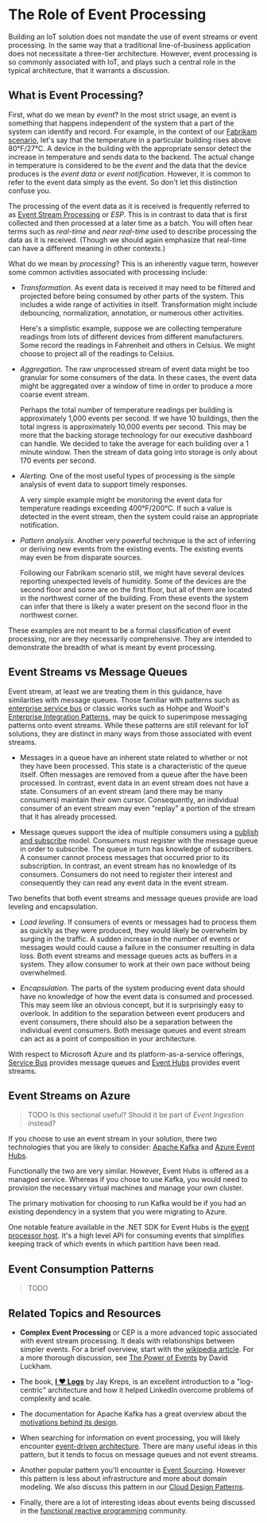 # The Role of Event Processing

Building an IoT solution does not mandate the use of event streams or event processing. In the same way that a traditional line-of-business application does not necessitate a three-tier architecture. However, event processing is so commonly associated with IoT, and plays such a central role in the typical architecture, that it warrants a discussion.

## What is Event Processing?

First, what do we mean by _event_? In the most strict usage, an event is something that happens independent of the system that a part of the system can identify and record. For example, in the context of our [Fabrikam scenario][fabrikam-scenario], let's say that the temperature in a particular building  rises above 80°F/27°C. A device in the building with the appropriate sensor  detect the increase in temperature and sends data to the backend. The actual change in temperature is considered to be the _event_ and the data that the device produces is the _event data_ or _event notification_. However, it is common to refer to the event data simply as the event. So don't let this distinction confuse you.

The processing of the event data as it is received is frequently referred to as [Event Stream Processing][event-stream-processing] or _ESP_.  This is in contrast to data that is first collected and then processed at a later time as a batch. You will often hear terms such as _real-time_ and _near real-time_ used to describe processing the data as it is received. (Though we should again emphasize that real-time can have a different meaning in other contexts.)

What do we mean by _processing_? This is an inherently vague term, however some common activities associated with processing include:

- _Transformation_. As event data is received it may need to be filtered and projected before being consumed by other parts of the system. This includes a wide range of activities in itself. Transformation might include debouncing, normalization, annotation, or numerous other activities. 

	Here's a simplistic example, suppose we are collecting temperature readings from lots of different devices from different manufacturers. Some record the readings in Fahrenheit and others in Celsius. We might choose to project all of the readings to Celsius. 
	
- _Aggregation_. The raw unprocessed stream of event data might be too granular for some consumers of the data. In these cases, the event data might be aggregated over a window of time in order to produce a more coarse event stream. 

	Perhaps the total number of temperature readings per building is approximately 1,000 events per second. If we have 10 buildings, then the total ingress is approximately 10,000 events per second. This may be more that the backing storage technology for our executive dashboard can handle. We decided to take the average for each building over a 1 minute window. Then the stream of data going into storage is only about 170 events per second. 
	
- _Alerting._ One of the most useful types of processing is the simple analysis of event data to support timely responses. 

	A very simple example might be monitoring the event data for temperature readings exceeding 400°F/200°C. If such a value is detected in the event stream, then the system could raise an appropriate notification.
	
- _Pattern analysis._ Another very powerful technique is the act of inferring or deriving new events from the existing events. The existing events may even be from disparate sources. 
	
	Following our Fabrikam scenario still, we might have several devices reporting unexpected levels of humidity. Some of the devices are the second floor and some are on the first floor, but all of them are located in the northwest corner of the building. From these events the system can infer that there is likely a water present on the second floor in the northwest corner.

These examples are not meant to be a formal classification of event processing, nor are they necessarily comprehensive. They are intended to demonstrate the breadth of what is meant by event processing.

## Event Streams vs Message Queues

Event stream, at least we are treating them in this guidance, have similarities with message queues. Those familiar with patterns such as [enterprise service bus][service-bus-pattern] or classic works such as Hohpe and Woolf's [Enterprise Integration Patterns][], may be quick to superimpose messaging patterns onto event streams. While these patterns are still relevant for IoT solutions, they are distinct in many ways from those associated with event streams.

- Messages in a queue have an inherent state related to whether or not they have been processed. This state is a characteristic of the queue itself. Often messages are removed from a queue after the have been processed.  In contrast, event data in an event stream does not have a state. Consumers of an event stream (and there may be many consumers) maintain their own cursor. Consequently, an individual consumer of an event stream may even "replay" a portion of the stream that it has already processed.

- Message queues support the idea of multiple consumers using a [publish and subscribe][publish-subscribe-pattern] model. Consumers must register with the message queue in order to subscribe. The queue in turn has knowledge of subscribers. A consumer cannot process messages that occurred prior to its subscription. In contrast, an event stream has no knowledge of its consumers. Consumers do not need to register their interest and consequently they can read any event data in the event stream.

Two benefits that both event streams and message queues provide are load leveling and encapsulation.

 - _Load leveling_. If consumers of events or messages had to process them as quickly as they were produced, they would likely be overwhelm by surging in the traffic. A sudden increase in the number of events or messages would could cause a failure in the consumer resulting in data loss. Both event streams and message queues acts as buffers in a system. They allow consumer to work at their own pace without being overwhelmed.
 
 -  _Encapsulation._ The parts of the system producing event data should have no knowledge of how the event data is consumed and processed. This may seem like an obvious concept, but it is surprisingly easy to overlook. In addition to the separation between event producers and event consumers, there should also be a separation between the individual event consumers. Both message queues and event stream can act as a point of composition in your architecture.
 
With respect to Microsoft Azure and its platform-as-a-service offerings, [Service Bus][azure-service-bus] provides message queues and [Event Hubs][azure-event-hubs] provides event streams.

## Event Streams on Azure

> TODO Is this sectional useful? Should it be part of _Event Ingestion_ instead?

If you choose to use an event stream in your solution, there two technologies that you are likely to consider: [Apache Kafka][apache-kafka] and [Azure Event Hubs][azure-event-hubs].

Functionally the two are very similar. However, Event Hubs is offered as a managed service. Whereas if you chose to use Kafka, you would need to provision the necessary virtual machines and manage your own cluster.

The primary motivation for choosing to run Kafka would be if you had an existing dependency in a system that you were migrating to Azure.

One notable feature available in the .NET SDK for Event Hubs is the [event processor host][event-processor-host]. It's a high level API for consuming events that simplifies keeping track of which events in which partition have been read.

## Event Consumption Patterns

> TODO

## Related Topics and Resources

- **Complex Event Processing** or CEP is a more advanced topic associated with event stream processing. It deals with relationships between simpler events. For a brief overview, start with the [wikipedia article][complex-event-processing]. For a more thorough discussion, see [The Power of Events][power-of-events] by David Luckham.

- The book, [**I ♥ Logs**][i-heart-logs] by Jay Kreps, is an excellent introduction to a "log-centric" architecture and how it helped LinkedIn overcome problems of complexity and scale.

- The documentation for Apache Kafka has a great overview about the [motivations behind its design][kafka-design].

- When searching for information on event processing, you will likely encounter [event-driven architecture][event-driven-architecture]. There are many useful ideas in this pattern, but it tends to focus on message queues and not event streams.

- Another popular pattern you'll encounter is [Event Sourcing][fowler-event-sourcing]. However this pattern is less about infrastructure and more about domain modeling. We also discuss this pattern in our [Cloud Design Patterns][pnp-event-sourcing].

- Finally, there are a lot of interesting ideas about events being discussed in the [functional reactive programming][functional-reactive-programming] community.

[fabrikam-scenario]: TODO
[event-processor-host]: https://azure.microsoft.com/en-us/documentation/articles/event-hubs-programming-guide/#event-processor-host
[apache-kafka]: https://kafka.apache.org/
[azure-service-bus]: http://azure.microsoft.com/en-us/documentation/services/service-bus/
[azure-event-hubs]: http://azure.microsoft.com/en-us/services/event-hubs/
[event-stream-processing]: https://en.wikipedia.org/wiki/Event_stream_processing
[complex-event-processing]: https://en.wikipedia.org/wiki/Complex_event_processing
[event-driven-architecture]:https://en.wikipedia.org/wiki/Event-driven_architecture
[service-bus-pattern]: https://en.wikipedia.org/wiki/Enterprise_service_bus
[Enterprise Integration Patterns]: http://www.enterpriseintegrationpatterns.com/books1.html
[publish-subscribe-pattern]: https://en.wikipedia.org/wiki/Publish%E2%80%93subscribe_pattern
[power-of-events]: http://www.complexevents.com/books/
[i-heart-logs]: http://shop.oreilly.com/product/0636920034339.do
[kafka-design]: https://kafka.apache.org/documentation.html#design
[fowler-event-sourcing]: http://www.martinfowler.com/eaaDev/EventSourcing.html
[pnp-event-sourcing]: https://msdn.microsoft.com/en-us/library/dn589792.aspx
[functional-reactive-programming]: https://en.wikipedia.org/wiki/Functional_reactive_programming